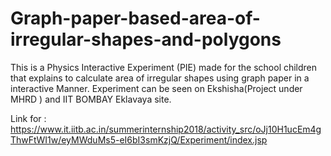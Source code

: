 # Graph-paper-based-area-of-irregular-shapes-and-polygons
This is a Physics Interactive Experiment (PIE) made for the school children that explains to calculate area of irregular shapes using graph paper in a interactive Manner.
Experiment can be seen on Ekshisha(Project under MHRD ) and IIT BOMBAY Eklavaya site.

Link for : https://www.it.iitb.ac.in/summerinternship2018/activity_src/oJj10H1ucEm4gThwFtWI1w/eyMWduMs5-eI6bI3smKzjQ/Experiment/index.jsp
